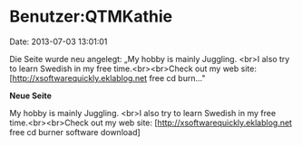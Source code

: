 Benutzer:QTMKathie
==================

Date: 2013-07-03 13:01:01

Die Seite wurde neu angelegt: „My hobby is mainly Juggling. \<br\>I also
try to learn Swedish in my free time.\<br\>\<br\>Check out my web site:
\[http://xsoftwarequickly.eklablog.net free cd burn..."

**Neue Seite**

<div>

My hobby is mainly Juggling. \<br\>I also try to learn Swedish in my
free time.\<br\>\<br\>Check out my web site:
\[http://xsoftwarequickly.eklablog.net free cd burner software
download\]

</div>
